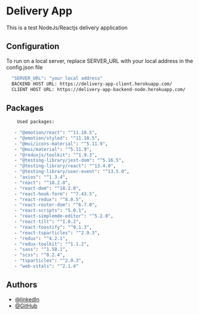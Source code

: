 
# Delivery App

This is a test NodeJs/Reactjs delivery application


## Configuration

To run on a local server, replace SERVER_URL with your local address in the config.json file

```bash
  "SERVER_URL": "your local address"
  BACKEND HOST URL: https://delivery-app-client.herokuapp.com/
  CLIENT HOST URL: https://delivery-app-backend-node.herokuapp.com/
```
    
## Packages
```bash
    Used packages:

   - "@emotion/react": "^11.10.5",
   - "@emotion/styled": "^11.10.5",
   - "@mui/icons-material": "^5.11.9",
   - "@mui/material": "^5.11.9",
   - "@reduxjs/toolkit": "^1.9.3",
   - "@testing-library/jest-dom": "^5.16.5",
   - "@testing-library/react": "^13.4.0",
   - "@testing-library/user-event": "^13.5.0",
   - "axios": "^1.3.4",
   - "react": "^18.2.0",
   - "react-dom": "^18.2.0",
   - "react-hook-form": "^7.43.5",
   - "react-redux": "^8.0.5",
   - "react-router-dom": "^6.7.0",
   - "react-scripts": "5.0.1",
   - "react-simplemde-editor": "^5.2.0",
   - "react-tilt": "^1.0.2",
   - "react-toastify": "^9.1.3",
   - "react-tsparticles": "^2.9.3",
   - "redux": "^4.2.1",
   - "redux-toolkit": "^1.1.2",
   - "sass": "^1.58.1",
   - "scss": "^0.2.4",
   - "tsparticles": "^2.9.3",
   - "web-vitals": "^2.1.4"
```

  
 

## Authors

- [@linkedIn](https://www.linkedin.com/in/roman-antonyk-45701923a/)
- [@GitHub](https://github.com/Ryoshyy)

